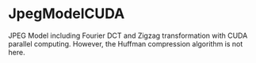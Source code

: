 # JpegModelCUDA
JPEG Model including Fourier DCT and Zigzag transformation with CUDA parallel computing.
However, the Huffman compression algorithm is not here.
